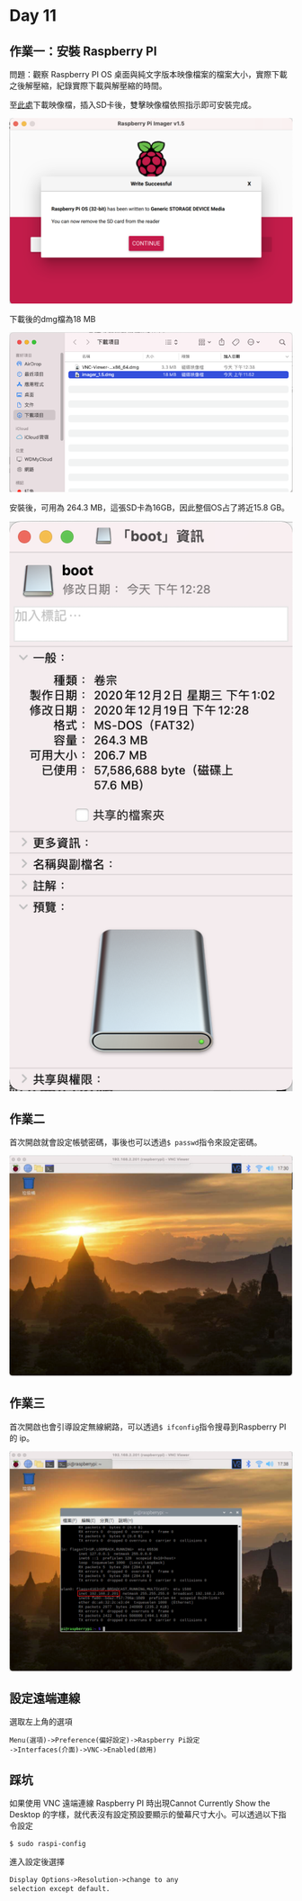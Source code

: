 # Day 11

## 作業一：安裝 Raspberry PI

問題：觀察 Raspberry PI OS 桌面與純文字版本映像檔案的檔案大小，實際下載之後解壓縮，紀錄實際下載與解壓縮的時間。

至[此處](https://www.raspberrypi.org/downloads/)下載映像檔，插入SD卡後，雙擊映像檔依照指示即可安裝完成。

![image1](https://github.com/qaws5503/AIOT/blob/master/pictures/Day11-1.1.png)

下載後的dmg檔為18 MB

![image2](https://github.com/qaws5503/AIOT/blob/master/pictures/Day11-1.2.png)

安裝後，可用為 264.3 MB，這張SD卡為16GB，因此整個OS占了將近15.8 GB。

![image3](https://github.com/qaws5503/AIOT/blob/master/pictures/Day11-1.3.png)

## 作業二

首次開啟就會設定帳號密碼，事後也可以透過`$ passwd`指令來設定密碼。

![image4](https://github.com/qaws5503/AIOT/blob/master/pictures/Day11-2.1.png)

## 作業三

首次開啟也會引導設定無線網路，可以透過`$ ifconfig`指令搜尋到Raspberry PI 的 ip。

![image5](https://github.com/qaws5503/AIOT/blob/master/pictures/Day11-3.1.png)

## 設定遠端連線

選取左上角的選項

```
Menu(選項)->Preference(偏好設定)->Raspberry Pi設定
->Interfaces(介面)->VNC->Enabled(啟用)
```

## 踩坑

如果使用 VNC 遠端連線 Raspberry PI 時出現Cannot Currently Show the Desktop 的字樣，就代表沒有設定預設要顯示的螢幕尺寸大小。可以透過以下指令設定

```
$ sudo raspi-config
```

進入設定後選擇

```
Display Options->Resolution->change to any
selection except default.
```

